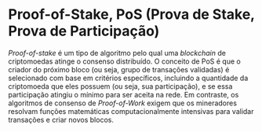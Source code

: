 # Proof-of-Stake, PoS (Prova de Stake, Prova de Participação)

_Proof-of-stake_ é um tipo de algoritmo pelo qual uma _blockchain_ de criptomoedas atinge o consenso distribuído. O conceito de PoS é que o criador do próximo bloco (ou seja, grupo de transações validadas) é selecionado com base em critérios específicos, incluindo a quantidade da criptomoeda que eles possuem (ou seja, sua participação), e se essa participação atingiu o mínimo para ser aceita na rede. Em contraste, os algoritmos de consenso de _Proof-of-Work_ exigem que os mineradores resolvam funções matemáticas computacionalmente intensivas para validar transações e criar novos blocos.